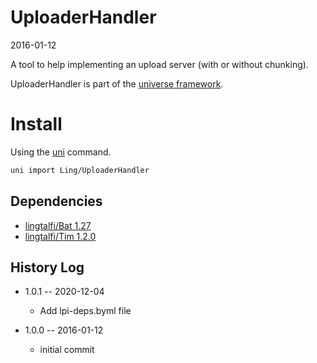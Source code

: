 UploaderHandler
=================
2016-01-12




A tool to help implementing an upload server (with or without chunking).



UploaderHandler is part of the [universe framework](https://github.com/karayabin/universe-snapshot).


Install
==========
Using the [uni](https://github.com/lingtalfi/universe-naive-importer) command.
```bash
uni import Ling/UploaderHandler
```










Dependencies
------------------

- [lingtalfi/Bat 1.27](https://github.com/lingtalfi/Bat)
- [lingtalfi/Tim 1.2.0](https://github.com/lingtalfi/Tim)






History Log
------------------

- 1.0.1 -- 2020-12-04

    - Add lpi-deps.byml file

- 1.0.0 -- 2016-01-12

    - initial commit
    
    
